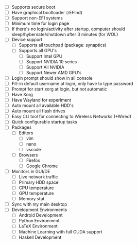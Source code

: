 - [ ] Supports secure boot
- [ ] Have graphical bootloader (rEFInd)
- [ ] Support non-EFI systems
- [ ] Minimum time for login page
- [ ] If there's no login/activity after startup, computer should sleep/hybernate/shutdown after 3 minutes (for WOL)
- [ ] Device support
    - [ ] Supports all touchpad (package: synaptics)
    - [ ] Supports all GPU's
        - [ ] Support Intel GPU
        - [ ] Support NVIDIA 10 series
        - [ ] Support All NVIDIA
        - [ ] Support Newer AMD GPU's
- [ ] Login prompt should show in all console
- [ ] Fill-in default username at login, only have to type password
- [ ] Prompt for start xorg at login, but not automatic
- [ ] Have Xorg
- [ ] Have Wayland for experiment
- [ ] Auto mount all available HDD's
- [ ] Auto mount all flash drives
- [ ] Easy CLI tool for connecting to Wireless Networks (+Wired)
- [ ] Quick configurable startup tasks
- [ ] Packages
    - [ ] Editors
        - [ ] vim
        - [ ] nano
        - [ ] vscode
    - [ ] Browsers
        - [ ] Firefox
        - [ ] Google Chrome
- [ ] Monitors in GUI/DE
    - [ ] Live network traffic
    - [ ] Primary HDD space
    - [ ] CPU temperature
    - [ ] GPU temperature
    - [ ] Memory stat
- [ ] Sync with my main desktop
- [ ] Development Environments
    - [ ] Android Development
    - [ ] Python Environment
    - [ ] LaTeX Environment
    - [ ] Machine Learning with full CUDA support
    - [ ] Haskell Development
